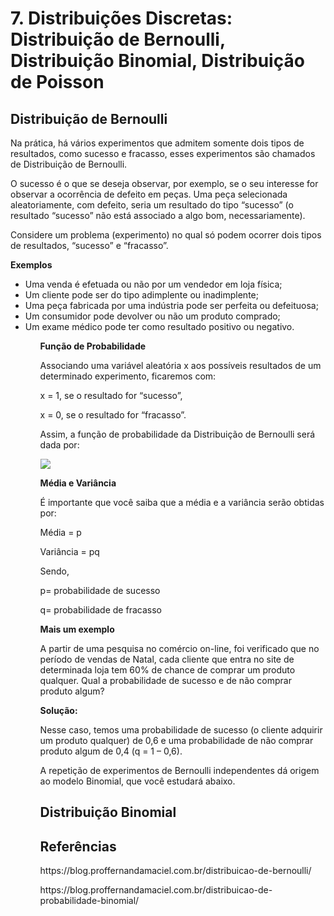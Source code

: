 <h1>7. Distribuições Discretas: Distribuição de Bernoulli, Distribuição Binomial, Distribuição de Poisson</h1>
<h2>Distribuição de Bernoulli</h2>
<p>Na prática, há vários experimentos que admitem somente dois tipos de resultados, como sucesso e fracasso, esses experimentos são chamados de Distribuição de Bernoulli.</p>
<p>O sucesso é o que se deseja observar, por exemplo, se o seu interesse for observar a ocorrência de defeito em peças. Uma peça selecionada aleatoriamente, com defeito, seria um resultado do tipo “sucesso” (o resultado “sucesso” não está associado a algo bom, necessariamente).</p>
<p>Considere um problema (experimento) no qual só podem ocorrer dois tipos de resultados, “sucesso” e “fracasso”.</p>
<p><b>Exemplos</b></p>
<ul>
  <li>Uma venda é efetuada ou não por um vendedor em loja física;</li>
  <li>Um cliente pode ser do tipo adimplente ou inadimplente;</li>
  <li>Uma peça fabricada por uma indústria pode ser perfeita ou defeituosa;</li>
  <li>Um consumidor pode devolver ou não um produto comprado;</li>
  <li>Um exame médico pode ter como resultado positivo ou negativo.</li>
<ul>
<p><b>Função de Probabilidade</b></p>
<p>Associando uma variável aleatória x aos possíveis resultados de um determinado experimento, ficaremos com:</p>
<p>x = 1, se o resultado for “sucesso”,</p>
<p>x = 0, se o resultado for “fracasso”.</p>
<p>Assim, a função de probabilidade da Distribuição de Bernoulli será dada por:</p>
<img src="Bernoulli.png">
<p><b>Média e Variância</b></p>
<p>É importante que você saiba que a média e a variância serão obtidas por:</p>
<p>Média = p</p>
<p>Variância = pq</p>
<p>Sendo,</p>
<p>p= probabilidade de sucesso</p>
<p>q= probabilidade de fracasso</p>
<p><b>Mais um exemplo</b></p>
<p>A partir de uma pesquisa no comércio on-line, foi verificado que no período de vendas de Natal, cada cliente que entra no site de determinada loja tem 60% de chance de comprar um produto qualquer. Qual a probabilidade de sucesso e de não comprar produto algum?</p>
<p><b>Solução:</b></p>
<p>Nesse caso, temos uma probabilidade de sucesso (o cliente adquirir um produto qualquer) de 0,6 e uma probabilidade de não comprar produto algum de 0,4 (q = 1 – 0,6).</p>
<p>A repetição de experimentos de Bernoulli independentes dá origem ao modelo Binomial, que você estudará abaixo.</p>
<h2>Distribuição Binomial</h2>

<h2>Referências</h2>
<p>https://blog.proffernandamaciel.com.br/distribuicao-de-bernoulli/</p>
<p>https://blog.proffernandamaciel.com.br/distribuicao-de-probabilidade-binomial/</p>
